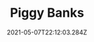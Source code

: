 ---
title: Piggy Banks
date: "2021-05-07T22:12:03.284Z"
description: Alliterations    
mainTopic: false
published: true
rank: "4"
type: "woodworking"
featured: ../../../src/images/stock.jpeg
---